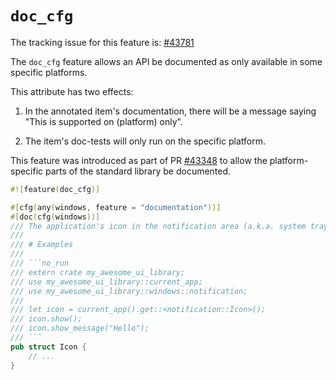 # `doc_cfg`

The tracking issue for this feature is: [#43781]

The `doc_cfg` feature allows an API be documented as only available in some specific platforms.

This attribute has two effects:

1. In the annotated item's documentation, there will be a message saying "This is supported on
    (platform) only".

2. The item's doc-tests will only run on the specific platform.

This feature was introduced as part of PR [#43348] to allow the platform-specific parts of the
standard library be documented.

```rust
#![feature(doc_cfg)]

#[cfg(any(windows, feature = "documentation"))]
#[doc(cfg(windows))]
/// The application's icon in the notification area (a.k.a. system tray).
///
/// # Examples
///
/// ```no_run
/// extern crate my_awesome_ui_library;
/// use my_awesome_ui_library::current_app;
/// use my_awesome_ui_library::windows::notification;
///
/// let icon = current_app().get::<notification::Icon>();
/// icon.show();
/// icon.show_message("Hello");
/// ```
pub struct Icon {
    // ...
}
```

[#43781]: https://github.com/rust-lang/rust/issues/43781
[#43348]: https://github.com/rust-lang/rust/issues/43348